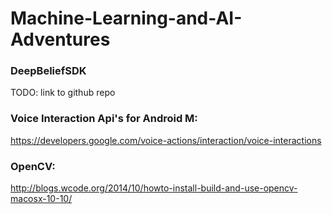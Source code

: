 # Machine-Learning-and-AI-Adventures

### DeepBeliefSDK

TODO: link to github repo

### Voice Interaction Api's for Android M:

https://developers.google.com/voice-actions/interaction/voice-interactions

### OpenCV:

http://blogs.wcode.org/2014/10/howto-install-build-and-use-opencv-macosx-10-10/
